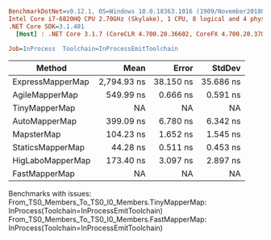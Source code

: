 ``` ini

BenchmarkDotNet=v0.12.1, OS=Windows 10.0.18363.1016 (1909/November2018Update/19H2)
Intel Core i7-6820HQ CPU 2.70GHz (Skylake), 1 CPU, 8 logical and 4 physical cores
.NET Core SDK=3.1.401
  [Host] : .NET Core 3.1.7 (CoreCLR 4.700.20.36602, CoreFX 4.700.20.37001), X64 RyuJIT

Job=InProcess  Toolchain=InProcessEmitToolchain  

```
|           Method |        Mean |     Error |    StdDev |
|----------------- |------------:|----------:|----------:|
| ExpressMapperMap | 2,794.93 ns | 38.150 ns | 35.686 ns |
|   AgileMapperMap |   549.99 ns |  0.666 ns |  0.591 ns |
|    TinyMapperMap |          NA |        NA |        NA |
|    AutoMapperMap |   399.09 ns |  6.780 ns |  6.342 ns |
|       MapsterMap |   104.23 ns |  1.652 ns |  1.545 ns |
|     StaticsMapperMap |    44.28 ns |  0.511 ns |  0.453 ns |
| HigLaboMapperMap |   173.40 ns |  3.097 ns |  2.897 ns |
|    FastMapperMap |          NA |        NA |        NA |

Benchmarks with issues:
  From_TS0_Members_To_TS0_I0_Members.TinyMapperMap: InProcess(Toolchain=InProcessEmitToolchain)
  From_TS0_Members_To_TS0_I0_Members.FastMapperMap: InProcess(Toolchain=InProcessEmitToolchain)
